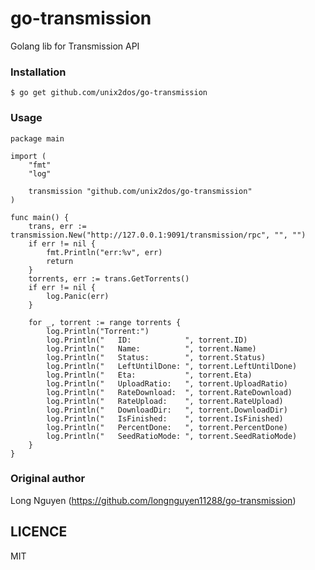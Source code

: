# go-transmission

 Golang lib for Transmission API



### Installation

```
$ go get github.com/unix2dos/go-transmission
```



### Usage

```
package main

import (
	"fmt"
	"log"

	transmission "github.com/unix2dos/go-transmission"
)

func main() {
	trans, err := transmission.New("http://127.0.0.1:9091/transmission/rpc", "", "")
	if err != nil {
		fmt.Println("err:%v", err)
		return
	}
	torrents, err := trans.GetTorrents()
	if err != nil {
		log.Panic(err)
	}

	for _, torrent := range torrents {
		log.Println("Torrent:")
		log.Println("   ID:            ", torrent.ID)
		log.Println("   Name:          ", torrent.Name)
		log.Println("   Status:        ", torrent.Status)
		log.Println("   LeftUntilDone: ", torrent.LeftUntilDone)
		log.Println("   Eta:           ", torrent.Eta)
		log.Println("   UploadRatio:   ", torrent.UploadRatio)
		log.Println("   RateDownload:  ", torrent.RateDownload)
		log.Println("   RateUpload:    ", torrent.RateUpload)
		log.Println("   DownloadDir:   ", torrent.DownloadDir)
		log.Println("   IsFinished:    ", torrent.IsFinished)
		log.Println("   PercentDone:   ", torrent.PercentDone)
		log.Println("   SeedRatioMode: ", torrent.SeedRatioMode)
	}
}
```



### Original author

Long Nguyen (<https://github.com/longnguyen11288/go-transmission>)



## LICENCE

MIT